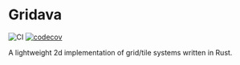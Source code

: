 # Gridava

![CI](https://github.com/algodiva/gridava/actions/workflows/main.yml/badge.svg)
[![codecov](https://codecov.io/github/algodiva/gridava/branch/main/graph/badge.svg?token=6N3RBEJ7AX)](https://codecov.io/github/algodiva/gridava)

A lightweight 2d implementation of grid/tile systems written in Rust.
